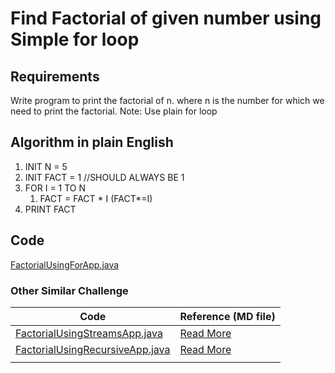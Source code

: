 # Find Factorial of given number using Simple for loop


## Requirements
Write program to print the factorial of n.
where n is the number for which we need to print the factorial.
Note: Use plain for loop

## Algorithm in plain English
1. INIT N = 5
2. INIT FACT = 1 //SHOULD ALWAYS BE 1
3. FOR I = 1 TO N
   1. FACT = FACT * I (FACT*=I)
4. PRINT FACT 

## Code
[FactorialUsingForApp.java](FactorialUsingForApp.java)


### Other Similar Challenge
| Code                                                               | Reference (MD file)                          |
|--------------------------------------------------------------------|----------------------------------------------|
| [FactorialUsingStreamsApp.java](FactorialUsingStreamsApp.java)     | [Read More](FactorialUsingStreamsApp.md)     |
| [FactorialUsingRecursiveApp.java](FactorialUsingRecursiveApp.java) | [Read More](FactorialUsingRecursiveApp.md)   |
|                                                                    |                                              |
